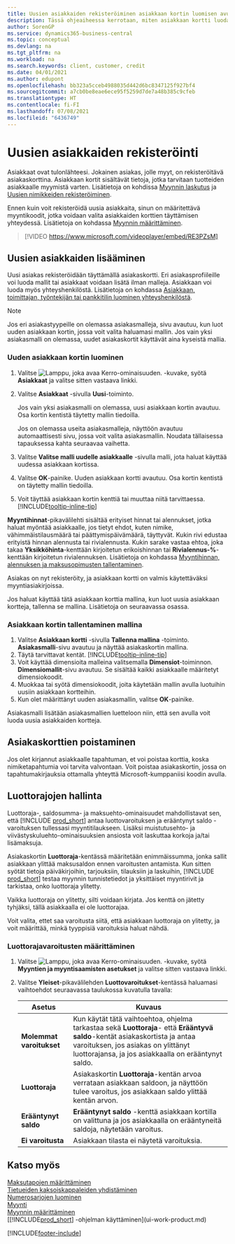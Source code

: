 ```yaml
---
title: Uusien asiakkaiden rekisteröiminen asiakkaan kortin luomisen avulla
description: Tässä ohjeaiheessa kerrotaan, miten asiakkaan kortti luodaan rekisteröimään tietoja kustakin uudesta asiakkaasta, jolle myyt.
author: SorenGP
ms.service: dynamics365-business-central
ms.topic: conceptual
ms.devlang: na
ms.tgt_pltfrm: na
ms.workload: na
ms.search.keywords: client, customer, credit
ms.date: 04/01/2021
ms.author: edupont
ms.openlocfilehash: bb323a5cceb4988035d442d6bc8347125f927bf4
ms.sourcegitcommit: a7cb0be8eae6ece95f5259d7de7a48b385c9cfeb
ms.translationtype: HT
ms.contentlocale: fi-FI
ms.lasthandoff: 07/08/2021
ms.locfileid: "6436749"
---
```

# <a name="register-new-customers"></a>Uusien asiakkaiden rekisteröinti

Asiakkaat ovat tulonlähteesi. Jokainen asiakas, jolle myyt, on rekisteröitävä asiakaskorttina. Asiakkaan kortit sisältävät tietoja, jotka tarvitaan tuotteiden asiakkaalle myymistä varten. Lisätietoja on kohdissa [Myynnin laskutus](sales-how-invoice-sales.md) ja [Uusien nimikkeiden rekisteröiminen](inventory-how-register-new-items.md).  

Ennen kuin voit rekisteröidä uusia asiakkaita, sinun on määritettävä myyntikoodit, jotka voidaan valita asiakkaiden korttien täyttämisen yhteydessä. Lisätietoja on kohdassa [Myynnin määrittäminen](sales-setup-sales.md).

> [!VIDEO https://www.microsoft.com/videoplayer/embed/RE3PZsM]

## <a name="adding-new-customers"></a>Uusien asiakkaiden lisääminen

Uusi asiakas rekisteröidään täyttämällä asiakaskortti. Eri asiakasprofiileille voi luoda mallit tai asiakkaat voidaan lisätä ilman malleja. Asiakkaan voi luoda myös yhteyshenkilöstä. Lisätietoja on kohdassa [Asiakkaan, toimittajan, työntekijän tai pankkitilin luominen yhteyshenkilöstä](marketing-create-contact-companies.md#to-create-a-customer-vendor-employee-or-bank-account-from-a-contact).  

> [!NOTE]  
> Jos eri asiakastyypeille on olemassa asiakasmalleja, sivu avautuu, kun luot uuden asiakkaan kortin, jossa voit valita haluamasi mallin. Jos vain yksi asiakasmalli on olemassa, uudet asiakaskortit käyttävät aina kyseistä mallia.  

### <a name="to-create-a-new-customer-card"></a>Uuden asiakkaan kortin luominen

1. Valitse ![Lamppu, joka avaa Kerro-ominaisuuden.](media/ui-search/search_small.png "Kerro, mitä haluat tehdä") -kuvake, syötä **Asiakkaat** ja valitse sitten vastaava linkki.  
2. Valitse **Asiakkaat** -sivulla **Uusi**-toiminto.

    Jos vain yksi asiakasmalli on olemassa, uusi asiakkaan kortin avautuu. Osa kortin kentistä täytetty mallin tiedoilla.

    Jos on olemassa useita asiakasmalleja, näyttöön avautuu automaattisesti sivu, jossa voit valita asiakasmallin. Noudata tällaisessa tapauksessa kahta seuraavaa vaihetta.
3. Valitse **Valitse malli uudelle asiakkaalle** -sivulla malli, jota haluat käyttää uudessa asiakkaan kortissa.
4. Valitse **OK**-painike. Uuden asiakkaan kortti avautuu. Osa kortin kentistä on täytetty mallin tiedoilla.  
5. Voit täyttää asiakkaan kortin kenttiä tai muuttaa niitä tarvittaessa. [!INCLUDE[tooltip-inline-tip](includes/tooltip-inline-tip_md.md)]

**Myyntihinnat**-pikavälilehti sisältää erityiset hinnat tai alennukset, jotka haluat myöntää asiakkaalle, jos tietyt ehdot, kuten nimike, vähimmäistilausmäärä tai päättymispäivämäärä, täyttyvät. Kukin rivi edustaa erityistä hinnan alennusta tai rivialennusta. Kukin sarake vastaa ehtoa, joka takaa **Yksikköhinta**-kenttään kirjoitetun erikoishinnan tai **Rivialennus-%**-kenttään kirjoitetun rivialennuksen. Lisätietoja on kohdassa [Myyntihinnan, alennuksen ja maksusopimusten tallentaminen](sales-how-record-sales-price-discount-payment-agreements.md).

Asiakas on nyt rekisteröity, ja asiakkaan kortti on valmis käytettäväksi myyntiasiakirjoissa.

Jos haluat käyttää tätä asiakkaan korttia mallina, kun luot uusia asiakkaan kortteja, tallenna se mallina. Lisätietoja on seuraavassa osassa.  

### <a name="to-save-the-customer-card-as-a-template"></a>Asiakkaan kortin tallentaminen mallina

1. Valitse **Asiakkaan kortti** -sivulla **Tallenna mallina** -toiminto. **Asiakasmalli**-sivu avautuu ja näyttää asiakaskortin mallina.
2. Täytä tarvittavat kentät. [!INCLUDE[tooltip-inline-tip](includes/tooltip-inline-tip_md.md)]
3. Voit käyttää dimensioita malleina valitsemalla **Dimensiot**-toiminnon. **Dimensiomallit**-sivu avautuu. Se sisältää kaikki asiakkaalle määritetyt dimensiokoodit.
4. Muokkaa tai syötä dimensiokoodit, joita käytetään mallin avulla luotuihin uusiin asiakkaan kortteihin.  
5. Kun olet määrittänyt uuden asiakasmallin, valitse **OK**-painike.

Asiakasmalli lisätään asiakasmallien luetteloon niin, että sen avulla voit luoda uusia asiakkaiden kortteja.

## <a name="deleting-customer-cards"></a>Asiakaskorttien poistaminen

Jos olet kirjannut asiakkaalle tapahtuman, et voi poistaa korttia, koska nimiketapahtumia voi tarvita valvontaan. Voit poistaa asiakaskortin, jossa on tapahtumakirjauksia ottamalla yhteyttä Microsoft-kumppaniisi koodin avulla.  

## <a name="managing-credit-limits"></a>Luottorajojen hallinta

Luottoraja-, saldosumma- ja maksuehto-ominaisuudet mahdollistavat sen, että [!INCLUDE [prod_short](includes/prod_short.md)] antaa luottovaroituksen ja erääntynyt saldo -varoituksen tullessasi myyntitilaukseen.  Lisäksi muistutusehto- ja viivästyskuluehto-ominaisuuksien ansiosta voit laskuttaa korkoja ja/tai lisämaksuja.  

Asiakaskortin **Luottoraja**-kentässä määritetään enimmäissumma, jonka sallit asiakkaan ylittää maksusaldon ennen varoitusten antamista. Kun sitten syötät tietoja päiväkirjoihin, tarjouksiin, tilauksiin ja laskuihin, [!INCLUDE [prod_short](includes/prod_short.md)] testaa myynnin tunnistetiedot ja yksittäiset myyntirivit ja tarkistaa, onko luottoraja ylitetty.

Vaikka luottoraja on ylitetty, silti voidaan kirjata. Jos kenttä on jätetty tyhjäksi, tällä asiakkaalla ei ole luottorajaa.  

Voit valita, ettet saa varoitusta siitä, että asiakkaan luottoraja on ylitetty, ja voit määrittää, minkä tyyppisiä varoituksia haluat nähdä.

### <a name="to-specify-credit-limit-warnings"></a>Luottorajavaroitusten määrittäminen

1. Valitse ![Lamppu, joka avaa Kerro-ominaisuuden.](media/ui-search/search_small.png "Kerro, mitä haluat tehdä") -kuvake, syötä **Myyntien ja myyntisaamisten asetukset** ja valitse sitten vastaava linkki.

2. Valitse **Yleiset**-pikavälilehden **Luottovaroitukset**-kentässä haluamasi vaihtoehdot seuraavassa taulukossa kuvatulla tavalla:

    |Asetus| Kuvaus|
    |------|------------|
    |**Molemmat varoitukset**| Kun käytät tätä vaihtoehtoa, ohjelma tarkastaa sekä **Luottoraja**- että **Erääntyvä saldo**-kentät asiakaskortista ja antaa varoituksen, jos asiakas on ylittänyt luottorajansa, ja jos asiakkaalla on erääntynyt saldo.|
    |**Luottoraja**|Asiakaskortin **Luottoraja**-kentän arvoa verrataan asiakkaan saldoon, ja näyttöön tulee varoitus, jos asiakkaan saldo ylittää kentän arvon.|
    |**Erääntynyt saldo**|**Erääntynyt saldo** -kenttä asiakkaan kortilla on valittuna ja jos asiakkaalla on erääntyneitä saldoja, näytetään varoitus.|
    |**Ei varoitusta**|Asiakkaan tilasta ei näytetä varoituksia.|

## <a name="see-also"></a>Katso myös

[Maksutapojen määrittäminen](finance-payment-methods.md)  
[Tietueiden kaksoiskappaleiden yhdistäminen](sales-how-merge-duplicate-records.md)  
[Numerosarjojen luominen](ui-create-number-series.md)  
[Myynti](sales-manage-sales.md)  
[Myynnin määrittäminen](sales-setup-sales.md)  
[[!INCLUDE[prod_short](includes/prod_short.md)] -ohjelman käyttäminen](ui-work-product.md)  

[!INCLUDE[footer-include](includes/footer-banner.md)]
